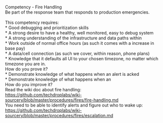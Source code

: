 Competency - Fire Handling<br />Be part of the response team that responds to production emergencies.<br /><br />This competency requires:<br />* Good debugging and prioritization skills<br />* A strong desire to have a healthy, well monitored, easy to debug system<br />* A strong understanding of the infrastructure and data paths within<br />* Work outside of normal office hours (as such it comes with a increase in base pay)<br />* A data/cell connection (as such we cover, within reason, phone plans) <br />* Knowledge that it defaults all UI to your chosen timezone, no matter which timezone you are in.<br />How do you prove it?<br />* Demonstrate knowledge of what happens when an alert is acked<br />* Demonstrate knowledge of what happens when an <br />How do you improve it?<br />Read the wiki doc about fire handling: https://github.com/techdroplabs/wiki-sourcery/blob/master/procedures/fires/fire-handling.md<br />You need to be able to identify alerts and figure out who to wake up: https://github.com/techdroplabs/wiki-sourcery/blob/master/procedures/fires/escalation.md<br /><br />